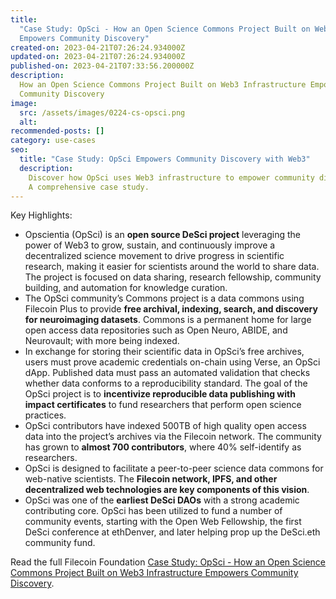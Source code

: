 ```yaml
---
title:
  "Case Study: OpSci - How an Open Science Commons Project Built on Web3 Infrastructure
  Empowers Community Discovery"
created-on: 2023-04-21T07:26:24.934000Z
updated-on: 2023-04-21T07:26:24.934000Z
published-on: 2023-04-21T07:33:56.200000Z
description:
  How an Open Science Commons Project Built on Web3 Infrastructure Empowers
  Community Discovery
image:
  src: /assets/images/0224-cs-opsci.png
  alt:
recommended-posts: []
category: use-cases
seo:
  title: "Case Study: OpSci Empowers Community Discovery with Web3"
  description:
    Discover how OpSci uses Web3 infrastructure to empower community discovery.
    A comprehensive case study.
---
```


Key Highlights:

- Opscientia (OpSci) is an **open source DeSci project** leveraging the power of Web3 to grow, sustain, and continuously improve a decentralized science movement to drive progress in scientific research, making it easier for scientists around the world to share data. The project is focused on data sharing, research fellowship, community building, and automation for knowledge curation.
- The OpSci community’s Commons project is a data commons using Filecoin Plus to provide **free archival, indexing, search, and discovery for neuroimaging datasets**. Commons is a permanent home for large open access data repositories such as Open Neuro, ABIDE, and Neurovault; with more being indexed.
- In exchange for storing their scientific data in OpSci’s free archives, users must prove academic credentials on-chain using Verse, an OpSci dApp. Published data must pass an automated validation that checks whether data conforms to a reproducibility standard. The goal of the OpSci project is to **incentivize reproducible data publishing with impact certificates** to fund researchers that perform open science practices.
- OpSci contributors have indexed 500TB of high quality open access data into the project’s archives via the Filecoin network. The community has grown to **almost 700 contributors**, where 40% self-identify as researchers.
- OpSci is designed to facilitate a peer-to-peer science data commons for web-native scientists. The **Filecoin network, IPFS, and other decentralized web technologies are key components of this vision**.
- OpSci was one of the **earliest DeSci DAOs** with a strong academic contributing core. OpSci has been utilized to fund a number of community events, starting with the Open Web Fellowship, the first DeSci conference at ethDenver, and later helping prop up the DeSci.eth community fund.

Read the full Filecoin Foundation [Case Study: OpSci - How an Open Science Commons Project Built on Web3 Infrastructure Empowers Community Discovery](https://fil.org/blog/case-study-opsci-how-an-open-science-commons-project-built-on-web3-infrastructure-empowers-community-discovery).
